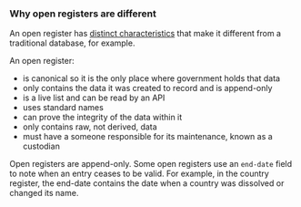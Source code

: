 ### Why open registers are different

An open register has [distinct characteristics](https://gds.blog.gov.uk/2015/10/13/the-characteristics-of-a-register/) that make it different from a traditional database, for example.

An open register:  

* is canonical so it is the only place where government holds that data
* only contains the data it was created to record and is append-only
* is a live list and can be read by an API
* uses standard names
* can prove the integrity of the data within it
* only contains raw, not derived, data
* must have a someone responsible for its maintenance, known as a custodian

Open registers are append-only. Some open registers use an `end-date` field to note when an entry ceases to be valid. For example, in the country register, the end-date contains the date when a country was dissolved or changed its name.
